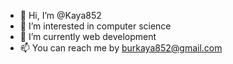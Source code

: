 - 👋 Hi, I’m @Kaya852
- 👀 I’m interested in computer science
- 🌱 I’m currently web development
- 📫 You can reach me by burkaya852@gmail.com


